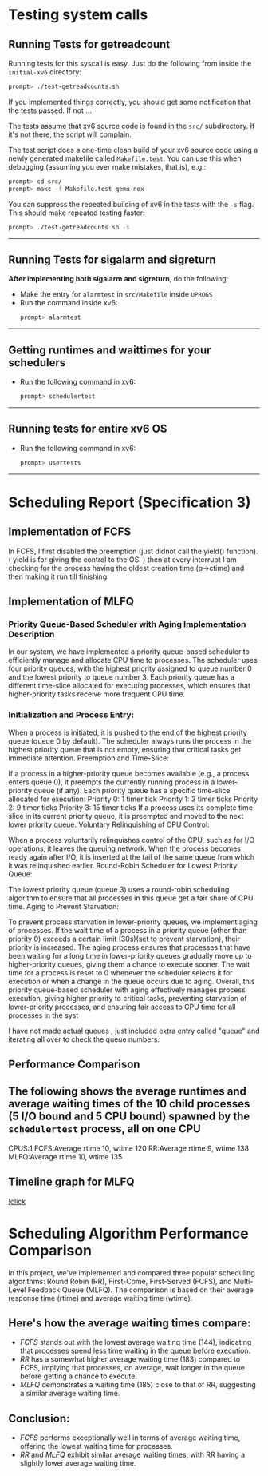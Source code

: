 
# Testing system calls

## Running Tests for getreadcount

Running tests for this syscall is easy. Just do the following from
inside the `initial-xv6` directory:

```sh
prompt> ./test-getreadcounts.sh
```

If you implemented things correctly, you should get some notification
that the tests passed. If not ...

The tests assume that xv6 source code is found in the `src/` subdirectory.
If it's not there, the script will complain.

The test script does a one-time clean build of your xv6 source code
using a newly generated makefile called `Makefile.test`. You can use
this when debugging (assuming you ever make mistakes, that is), e.g.:

```sh
prompt> cd src/
prompt> make -f Makefile.test qemu-nox
```

You can suppress the repeated building of xv6 in the tests with the
`-s` flag. This should make repeated testing faster:

```sh
prompt> ./test-getreadcounts.sh -s
```

---

## Running Tests for sigalarm and sigreturn

**After implementing both sigalarm and sigreturn**, do the following:
- Make the entry for `alarmtest` in `src/Makefile` inside `UPROGS`
- Run the command inside xv6:
    ```sh
    prompt> alarmtest
    ```

---

## Getting runtimes and waittimes for your schedulers
- Run the following command in xv6:
    ```sh
    prompt> schedulertest
    ```  
---

## Running tests for entire xv6 OS
- Run the following command in xv6:
    ```sh
    prompt> usertests
    ```

---




# Scheduling Report (Specification 3)

## Implementation of FCFS
In FCFS, I first disabled the preemption (just didnot call the yield() function).
(
    yield is for giving the control to the OS.
) 
then at every interrupt I am checking for the process having the oldest creation time (p->ctime) and then making it run till finishing.


## Implementation of MLFQ
### Priority Queue-Based Scheduler with Aging Implementation Description

In our system, we have implemented a priority queue-based scheduler to efficiently manage and allocate CPU time to processes. The scheduler uses four priority queues, with the highest priority assigned to queue number 0 and the lowest priority to queue number 3. Each priority queue has a different time-slice allocated for executing processes, which ensures that higher-priority tasks receive more frequent CPU time.

### Initialization and Process Entry:

When a process is initiated, it is pushed to the end of the highest priority queue (queue 0 by default).
The scheduler always runs the process in the highest priority queue that is not empty, ensuring that critical tasks get immediate attention.
Preemption and Time-Slice:

If a process in a higher-priority queue becomes available (e.g., a process enters queue 0), it preempts the currently running process in a lower-priority queue (if any).
Each priority queue has a specific time-slice allocated for execution:
Priority 0: 1 timer tick
Priority 1: 3 timer ticks
Priority 2: 9 timer ticks
Priority 3: 15 timer ticks
If a process uses its complete time slice in its current priority queue, it is preempted and moved to the next lower priority queue.
Voluntary Relinquishing of CPU Control:

When a process voluntarily relinquishes control of the CPU, such as for I/O operations, it leaves the queuing network.
When the process becomes ready again after I/O, it is inserted at the tail of the same queue from which it was relinquished earlier.
Round-Robin Scheduler for Lowest Priority Queue:

The lowest priority queue (queue 3) uses a round-robin scheduling algorithm to ensure that all processes in this queue get a fair share of CPU time.
Aging to Prevent Starvation:

To prevent process starvation in lower-priority queues, we implement aging of processes.
If the wait time of a process in a priority queue (other than priority 0) exceeds a certain limit (30s)(set to prevent starvation), their priority is increased.
The aging process ensures that processes that have been waiting for a long time in lower-priority queues gradually move up to higher-priority queues, giving them a chance to execute sooner.
The wait time for a process is reset to 0 whenever the scheduler selects it for execution or when a change in the queue occurs due to aging.
Overall, this priority queue-based scheduler with aging effectively manages process execution, giving higher priority to critical tasks, preventing starvation of lower-priority processes, and ensuring fair access to CPU time for all processes in the syst


I have not made actual queues , just included extra entry called "queue" and iterating all over to check the queue numbers.


## Performance Comparison

The following shows the average runtimes and average waiting times of the 10 child processes (5 I/O bound and 5 CPU bound) spawned by the `schedulertest` process, all on one CPU
-------
CPUS:1
FCFS:Average rtime 10,  wtime 120
RR:Average rtime 9,  wtime 138
MLFQ:Average rtime 10,  wtime 135

## Timeline graph for MLFQ
[!click](MLFQ_image.png)


# Scheduling Algorithm Performance Comparison

 In this project, we've implemented and compared three popular scheduling algorithms: Round Robin (RR), First-Come, First-Served (FCFS), and Multi-Level Feedback Queue (MLFQ). The comparison is based on their average response time (rtime) and average waiting time (wtime).


## Here's how the average waiting times compare:

- *FCFS* stands out with the lowest average waiting time (144), indicating that processes spend less time waiting in the queue before execution.
- *RR* has a somewhat higher average waiting time (183) compared to FCFS, implying that processes, on average, wait longer in the queue before getting a chance to execute.
- *MLFQ* demonstrates a waiting time (185) close to that of RR, suggesting a similar average waiting time.

## Conclusion:

- *FCFS* performs exceptionally well in terms of average waiting time, offering the lowest waiting time for processes.
- *RR* and *MLFQ* exhibit similar average waiting times, with RR having a slightly lower average waiting time.